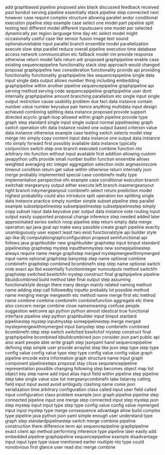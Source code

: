 add graphbased pipeline proposed alex black discussed feedback received past konduit serving pipeline essentially stack pipeline step connected next however case require complex structure allowing parallel andor conditional execution pipeline step example case select one model part pipeline split testing test different model different inputsusers one model per selected dynamically per region language time day etc select model might occasionally useful case like sensor fusion image text sound optionalunreliable input parallel branch ensemble model parallelization execute slow step parallel reduce overall pipeline execution time database access network communication etc fallback model rnn provide response otherwise return model fails return adr proposed graphpipeline enable case existing sequencepipeline functionality stack step approach would changed proposal graphpipeline two consideration functionality provide api providing functionality functionality graphpipeline like sequencepipeline single data input single data output allows number thing including embedding graphpipeline within another pipeline sequencepipeline graphpipeline api serving method serving code sequencepipeline graphpipeline user dont internally graphpipeline amount branching parallelism etc single input single output restriction cause usability problem due fact data instance contain number value number keyvalue pair hence anything multidata input design achieved combining splitting data instance proposed provide support directed acyclic graph loop allowed within graph pipeline provide type graph step standard single input single output normal pipelinestep graph switch operation ofn data instance routed one output based criterion value data instance otherwise example case testing switch selects model step merge nto simply copy content input data instance one output data instance nto simply forward first possibly available data instance typically conjunction switch step one branch executed combine function nto arbitrary nto function without input available first addition allowing custom javapython udfs provide small number builtin function ensemble allows weighted averaging etc integer aggregation selection inidx argmaxiniscore timeout condition return get value within otherwise return internally json merge probably implemented special case combinefn really type implementation perspective ofn example case conditional execution branch switchab mergeanyxy output either execute left branch inaxmergeanyout right branch inbymergeanyout combinefn select return prediction model highest probability could also introduce split operation ton splitting single data instance practice simply number simple subset pipeline step parallel example subsetpipelinestep subsetpipelinestep subsetpipelinestep simply copy subset input data keyvalue pair output data instance note routing input output easily supported proposal change inference step needed added later approximated series switch noop pipeline step return empty data merge operation api java goal api make easy passible create graph pipeline exactly unambiguously user expect least two exist functionalstyle api builder style api like dlj computationgraphconfiguration propesd semifunctional api follows java graphbuilder new graphbuilder graphstep input binput standard pipelinestep graphstep mystep inputthenmystep new somepipelinestep always require name merge graphstep merged mystepmergewithmymerged input name optional graphstep banystep step name optional combine combinefn graphstep combined bcombinefn step step name optional switch note exact api tbd essentially functioninteger numoutputs method switchfn graphstep switched bswitchfn mystep construct final graphpipeline pipeline bbuildcombined build method take final output step assuming functionalstyle design there many design mainly related naming method name adding step call followedby inputto probably lot possible method name merging merge mergewith etc method name merge first etc method name combine combine combinefn combinefunction aggregate etc there also concern merge combine close namemeaning confuse people suggestion welcome api python python almost idestical true functional interface pipeline step python graphbuilder input binput stardard pipelinestep mystep inputmystep somepipelinestep merge merged mystepmergewithmymerged input banystep step combinefn combined bcombinefn step step switch switched bswitchsf mystep construct final graphpipeline bcombined bbuildcombined json consider json part public api also want people able write graph step jsonyaml hand sequencepipeline defining step simple user provide arraylist step like json step type step type config value config value type step type config value config value graph pipeline encode extra information graph structure name input graph component pipelinesteps proposal stay close sequnencepipeline representation possible changing following step becomes object map list object key step name add input alias input field within pipeline step pipeline step take single value size list mergeanycombinefn take listarray calling field input input avoid avoid ambiguity clashing name come json serialization time arbitrary configuration class called input user field called input configuration class problem example json graph pipeline pipeline step connected pipeline input one merge step connected input step mystep json step mystep input input type step type config value config value mymerged input input mystep type merge consequence advantage allow build complex type pipeline java python json yaml simple enough user understand type graph step standardpipelinestep switch merge combine pipeline construction there difference term api sequencepipeline graphpipeline exact client api method performing inference type pipeline later easily add embedded pipeline graphpipeline sequencepipeline example disadvantage input input type type issue mentioned earlier multiple nto type could nonobvious first glance user read doc merge combine